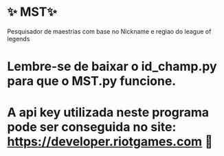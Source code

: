 # ✨ MST✨
Pesquisador de maestrias com base no Nickname e regiao do league of legends

# Lembre-se de baixar o id_champ.py para que o MST.py funcione.

# A api key utilizada neste programa pode ser conseguida no site: https://developer.riotgames.com 🚀
